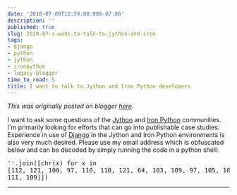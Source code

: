 ```yaml
---
date: '2010-07-09T12:59:00.000-07:00'
description: ''
published: true
slug: 2010-07-i-want-to-talk-to-jython-and-iron
tags:
- django
- python
- jython
- ironpython
- legacy-blogger
time_to_read: 5
title: I want to talk to Jython and Iron Python developers
---
```


*This was originally posted on blogger [here](https://pydanny.blogspot.com/2010/07/i-want-to-talk-to-jython-and-iron.html)*.

I want to ask some questions of the <a href="www.jython.org/">Jython</a> and <a href="http://ironpython.net/">Iron Python</a> communities. I'm primarily looking for efforts that can go into publishable case studies. Experience in use of <a href="http://djangoproject.com">Django</a> in the Jython and Iron Python environments is also very much desired. Please use my email address which is obfuscated below and can be decoded by simply running the code in a python shell:<br /><pre class="prettyprint lang-py">''.join([chr(x) for x in [112, 121, 100, 97, 110, 110, 121, 64, 103, 109, 97, 105, 108, 46, 99, 111, 109]])</pre>

---

